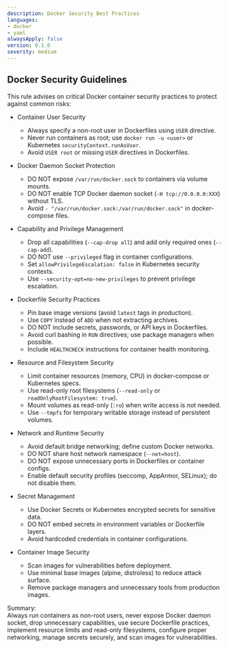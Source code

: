 ```yaml
---
description: Docker Security Best Practices
languages:
- docker
- yaml
alwaysApply: false
version: 0.1.0
severity: medium
---
```


## Docker Security Guidelines

This rule advises on critical Docker container security practices to protect against common risks:

- Container User Security
  - Always specify a non-root user in Dockerfiles using `USER` directive.
  - Never run containers as root; use `docker run -u <user>` or Kubernetes `securityContext.runAsUser`.
  - Avoid `USER root` or missing `USER` directives in Dockerfiles.

- Docker Daemon Socket Protection
  - DO NOT expose `/var/run/docker.sock` to containers via volume mounts.
  - DO NOT enable TCP Docker daemon socket (`-H tcp://0.0.0.0:XXX`) without TLS.
  - Avoid `- "/var/run/docker.sock:/var/run/docker.sock"` in docker-compose files.

- Capability and Privilege Management
  - Drop all capabilities (`--cap-drop all`) and add only required ones (`--cap-add`).
  - DO NOT use `--privileged` flag in container configurations.
  - Set `allowPrivilegeEscalation: false` in Kubernetes security contexts.
  - Use `--security-opt=no-new-privileges` to prevent privilege escalation.

- Dockerfile Security Practices
  - Pin base image versions (avoid `latest` tags in production).
  - Use `COPY` instead of `ADD` when not extracting archives.
  - DO NOT include secrets, passwords, or API keys in Dockerfiles.
  - Avoid curl bashing in `RUN` directives; use package managers when possible.
  - Include `HEALTHCHECK` instructions for container health monitoring.

- Resource and Filesystem Security
  - Limit container resources (memory, CPU) in docker-compose or Kubernetes specs.
  - Use read-only root filesystems (`--read-only` or `readOnlyRootFilesystem: true`).
  - Mount volumes as read-only (`:ro`) when write access is not needed.
  - Use `--tmpfs` for temporary writable storage instead of persistent volumes.

- Network and Runtime Security
  - Avoid default bridge networking; define custom Docker networks.
  - DO NOT share host network namespace (`--net=host`).
  - DO NOT expose unnecessary ports in Dockerfiles or container configs.
  - Enable default security profiles (seccomp, AppArmor, SELinux); do not disable them.

- Secret Management
  - Use Docker Secrets or Kubernetes encrypted secrets for sensitive data.
  - DO NOT embed secrets in environment variables or Dockerfile layers.
  - Avoid hardcoded credentials in container configurations.

- Container Image Security
  - Scan images for vulnerabilities before deployment.
  - Use minimal base images (alpine, distroless) to reduce attack surface.
  - Remove package managers and unnecessary tools from production images.

Summary:  
Always run containers as non-root users, never expose Docker daemon socket, drop unnecessary capabilities, use secure Dockerfile practices, implement resource limits and read-only filesystems, configure proper networking, manage secrets securely, and scan images for vulnerabilities.
